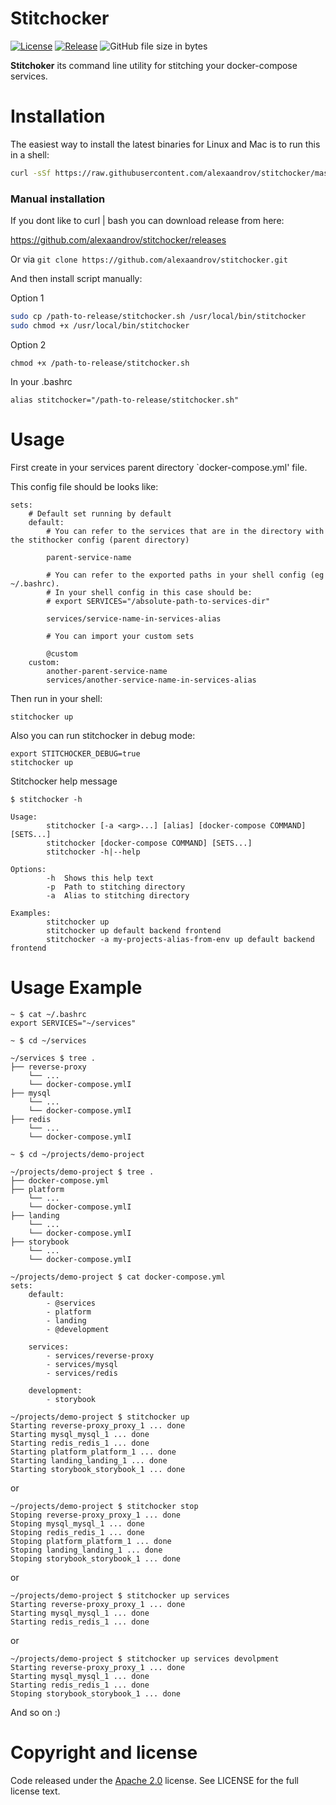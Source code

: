 # Stitchocker

[![License](https://img.shields.io/badge/License-Apache%202.0-blue.svg)](https://github.com/alexaandrov/stitchocker/blob/master/LICENSE)
[![Release](https://img.shields.io/github/release/alexaandrov/stitchocker.svg?style=flat-square)](https://github.com/alexaandrov/stitchocker/releases/latest)
![GitHub file size in bytes](https://img.shields.io/github/size/alexaandrov/stitchocker/stitchocker.sh.svg)

**Stitchoker** its command line utility for stitching your docker-compose services.

# Installation

The easiest way to install the latest binaries for Linux and Mac is to run this in a shell:

```sh
curl -sSf https://raw.githubusercontent.com/alexaandrov/stitchocker/master/install.sh | sudo bash
```

### Manual installation

If you dont like to curl | bash you can download release from here:

https://github.com/alexaandrov/stitchocker/releases

Or via `git clone https://github.com/alexaandrov/stitchocker.git`

And then install script manually:

Option 1

```sh
sudo cp /path-to-release/stitchocker.sh /usr/local/bin/stitchocker
sudo chmod +x /usr/local/bin/stitchocker
```

Option 2

```
chmod +x /path-to-release/stitchocker.sh
```

In your .bashrc

```
alias stitchocker="/path-to-release/stitchocker.sh"
```

# Usage

First create in your services parent directory `docker-compose.yml' file.

This config file should be looks like:

```
sets:
    # Default set running by default
    default:
        # You can refer to the services that are in the directory with the stithocker config (parent directory)

        parent-service-name

        # You can refer to the exported paths in your shell config (eg ~/.bashrc).
        # In your shell config in this case should be:
        # export SERVICES="/absolute-path-to-services-dir"

        services/service-name-in-services-alias

        # You can import your custom sets

        @custom
    custom:
        another-parent-service-name
        services/another-service-name-in-services-alias
```

Then run in your shell:

```
stitchocker up
```

Also you can run stitchocker in debug mode:

```
export STITCHOCKER_DEBUG=true
stitchocker up
```

Stitchocker help message
```
$ stitchocker -h

Usage:
        stitchocker [-a <arg>...] [alias] [docker-compose COMMAND] [SETS...]
        stitchocker [docker-compose COMMAND] [SETS...]
        stitchocker -h|--help

Options:
        -h  Shows this help text
        -p  Path to stitching directory
        -a  Alias to stitching directory

Examples:
        stitchocker up
        stitchocker up default backend frontend
        stitchocker -a my-projects-alias-from-env up default backend frontend
```

# Usage Example

```
~ $ cat ~/.bashrc
export SERVICES="~/services"
```

```
~ $ cd ~/services
```

```
~/services $ tree .
├── reverse-proxy
    └── ...
    └── docker-compose.ymlI
├── mysql
    └── ...
    └── docker-compose.ymlI
├── redis
    └── ...
    └── docker-compose.ymlI
```

```
~ $ cd ~/projects/demo-project
```

```
~/projects/demo-project $ tree .
├── docker-compose.yml
├── platform
    └── ...
    └── docker-compose.ymlI
├── landing
    └── ...
    └── docker-compose.ymlI
├── storybook
    └── ...
    └── docker-compose.ymlI
```

```
~/projects/demo-project $ cat docker-compose.yml
sets:
    default:
        - @services
        - platform
        - landing
        - @development

    services:
        - services/reverse-proxy
        - services/mysql
        - services/redis
    
    development:
        - storybook
```

```
~/projects/demo-project $ stitchocker up
Starting reverse-proxy_proxy_1 ... done
Starting mysql_mysql_1 ... done
Starting redis_redis_1 ... done
Starting platform_platform_1 ... done
Starting landing_landing_1 ... done
Starting storybook_storybook_1 ... done
```

or

```
~/projects/demo-project $ stitchocker stop
Stoping reverse-proxy_proxy_1 ... done
Stoping mysql_mysql_1 ... done
Stoping redis_redis_1 ... done
Stoping platform_platform_1 ... done
Stoping landing_landing_1 ... done
Stoping storybook_storybook_1 ... done
```

or

```
~/projects/demo-project $ stitchocker up services
Starting reverse-proxy_proxy_1 ... done
Starting mysql_mysql_1 ... done
Starting redis_redis_1 ... done
```

or

```
~/projects/demo-project $ stitchocker up services devolpment
Starting reverse-proxy_proxy_1 ... done
Starting mysql_mysql_1 ... done
Starting redis_redis_1 ... done
Stoping storybook_storybook_1 ... done
```

And so on :)

# Copyright and license

Code released under the [Apache 2.0](https://raw.githubusercontent.com/alexaandrov/stitchocker/master/LICENSE) license. See LICENSE for the full license text.